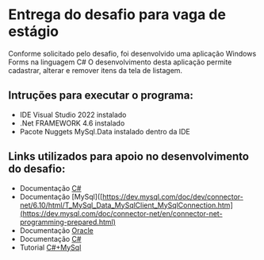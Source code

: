 # Entrega do desafio para vaga de estágio
 Conforme solicitado pelo desafio, foi desenvolvido uma aplicação Windows Forms na linguagem C#
 O desenvolvimento desta aplicação permite cadastrar, alterar e remover itens da tela de listagem.

## Intruções para executar o programa:
 * IDE Visual Studio 2022 instalado
 * .Net FRAMEWORK 4.6 instalado
 * Pacote Nuggets MySql.Data instalado dentro da IDE

## Links utilizados para apoio no desenvolvimento do desafio:
  * Documentação [C#](https://docs.microsoft.com/pt-br/dotnet/api/system.windows.forms.listview?view=windowsdesktop-6.0)
  * Documentação [MySql]([https://dev.mysql.com/doc/dev/connector-net/6.10/html/T_MySql_Data_MySqlClient_MySqlConnection.htm](https://dev.mysql.com/doc/connector-net/en/connector-net-programming-prepared.html)
  * Documentação [Oracle](https://docs.oracle.com/cd/E17952_01/connector-net-en/connector-net-ref-mysqlclient.html)
  * Documentação [C#](https://docs.microsoft.com/pt-br/dotnet/csharp/)
  * Tutorial [C#+MySql](https://zetcode.com/csharp/mysql/)
